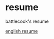 # resume

battlecook's resume

[english resume](https://github.com/battlecook/resume/blob/master/resume.md)
